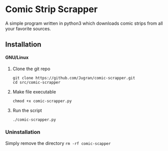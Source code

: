 # Comic Strip Scrapper
A simple program written in python3 which downloads comic strips from all your favorite sources.

## Installation
#### GNU/Linux
1. Clone the git repo
    ```
    git clone https://github.com/Jugran/comic-scrapper.git
    cd src/comic-scrapper	
    ```
2. Make file executable
    ```
    chmod +x comic-scrapper.py
    ```
3. Run the script
    ```
    ./comic-scrapper.py
    ```
### Uninstallation
Simply remove the directory
    ```
    rm -rf comic-scapper
    ```
